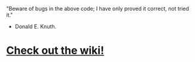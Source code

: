 "Beware of bugs in the above code; I have only proved it correct, not tried it."
- Donald E. Knuth.


[Check out the wiki!](https://github.com/JacobRoberts/chess/wiki)
=====